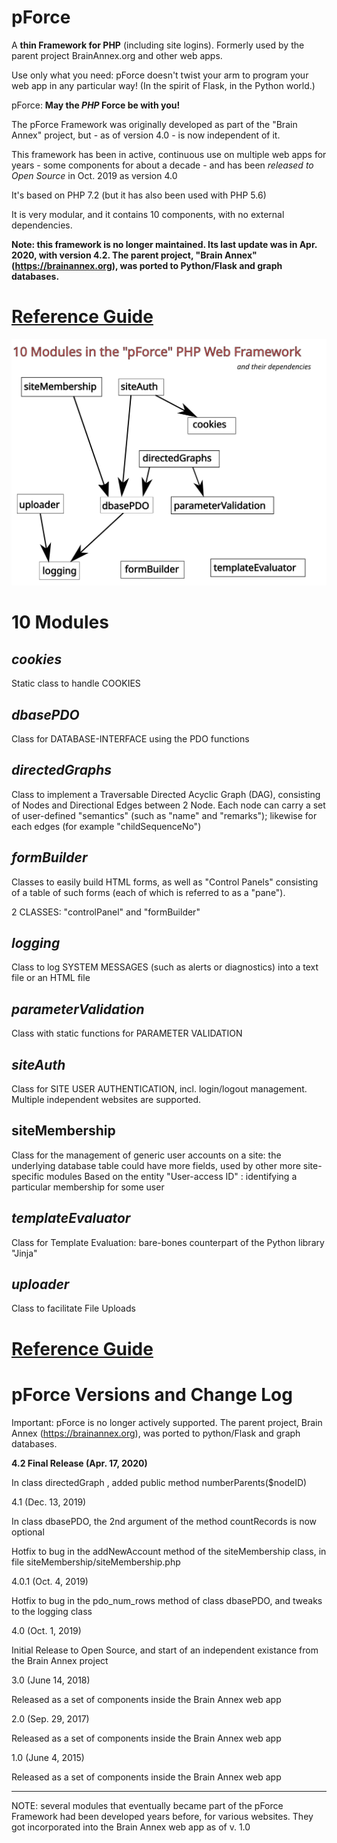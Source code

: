 # pForce
A **thin Framework for PHP** (including site logins).  Formerly used by the parent project BrainAnnex.org and other web apps.

Use only what you need: pForce doesn't twist your arm to program your web app in any particular way! (In the spirit of Flask, in the Python world.)

pForce: **May the *PHP* Force be with you!**


The pForce Framework was originally developed as part of the "Brain Annex" project, but - as of version 4.0 - is now independent of it.

This framework has been in active, continuous use on multiple web apps for years - some components for about a decade - and has been *released to Open Source* in Oct. 2019 as version 4.0

It's based on PHP 7.2  (but it has also been used with PHP 5.6)

It is very modular, and it contains 10 components, with no external dependencies.

**Note: this framework is no longer maintained. Its last update was in Apr. 2020, with version 4.2.  The parent project, "Brain Annex" (https://brainannex.org), was ported to Python/Flask and graph databases.** 


# [Reference Guide](https://brainannex.github.io/pForce/)


![pForce modules and dependencies](docs/pForce_modules_and_dependencies.svg)


# 10 Modules

## *cookies*

Static class to handle COOKIES 


 

## *dbasePDO*

Class for DATABASE-INTERFACE using the PDO functions   


 

## *directedGraphs*

Class to implement a Traversable Directed Acyclic Graph (DAG), consisting of Nodes and Directional Edges between 2 Node.
Each node can carry a set of user-defined "semantics" (such as "name" and "remarks"); likewise for each edges (for example "childSequenceNo") 


 

## *formBuilder*

Classes to easily build HTML forms, as well as "Control Panels" consisting of a table of such forms (each of which is referred to as a "pane").

2 CLASSES:  "controlPanel" and "formBuilder" 


 

## *logging*

Class to log SYSTEM MESSAGES (such as alerts or diagnostics) into a text file or an HTML file

 

## *parameterValidation*

Class with static functions for PARAMETER VALIDATION


 

## *siteAuth*

Class for SITE USER AUTHENTICATION, incl. login/logout management.
Multiple independent websites are supported.

 

## siteMembership

Class for the management of generic user accounts on a site: the underlying database table could have more fields, used by other more site-specific modules
Based on the entity "User-access ID" : identifying a particular membership for some user

 

## *templateEvaluator*

Class for Template Evaluation: bare-bones counterpart of the Python library "Jinja"



## *uploader*

Class to facilitate File Uploads


# [Reference Guide](https://brainannex.github.io/pForce/)




# pForce Versions and Change Log

Important: pForce is no longer actively supported.   The parent project, Brain Annex (https://brainannex.org), was ported to python/Flask and graph databases.

**4.2 Final Release (Apr. 17,  2020)**

In class  directedGraph , added public method numberParents($nodeID)

4.1  (Dec. 13,  2019)

In class dbasePDO, the 2nd argument of the method countRecords is now optional  

Hotfix to bug in the  addNewAccount  method of the   siteMembership  class, in file  siteMembership/siteMembership.php

4.0.1  (Oct. 4,  2019)

Hotfix to bug in the pdo_num_rows method of class dbasePDO, and tweaks to the logging class

4.0  (Oct. 1,  2019)

Initial Release to Open Source, and start of an independent existance from the Brain Annex project

3.0  (June 14,  2018)

Released as a set of components inside the Brain Annex web app

2.0  (Sep. 29,  2017)

Released as a set of components inside the Brain Annex web app

1.0  (June 4,  2015)

Released as a set of components inside the Brain Annex web app

--- 

NOTE: several modules that eventually became part of the pForce Framework had been developed years before, for various websites.  They got incorporated into the Brain Annex web app as of v. 1.0
